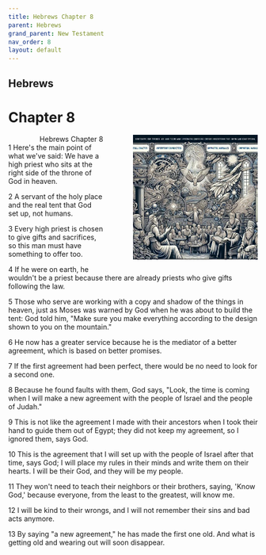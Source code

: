 ```yaml
---
title: Hebrews Chapter 8
parent: Hebrews
grand_parent: New Testament
nav_order: 8
layout: default
---
```


## Hebrews

# Chapter 8

<div style="clear: both; text-align: right;">
    <div style="max-width: 50%; height: auto; float: right; margin: 0 0 10px 10px; padding-left: 10%;">
        <img src="/assets/Image/Hebrews/500/8.jpg" alt="Hebrews Chapter 8" class="chapter-image">
    </div>
    <figcaption style="font-size: 14px; text-align: right;">Hebrews Chapter 8</figcaption>
</div>
1 Here's the main point of what we've said: We have a high priest who sits at the right side of the throne of God in heaven.

2 A servant of the holy place and the real tent that God set up, not humans.

3 Every high priest is chosen to give gifts and sacrifices, so this man must have something to offer too.

4 If he were on earth, he wouldn't be a priest because there are already priests who give gifts following the law.

5 Those who serve are working with a copy and shadow of the things in heaven, just as Moses was warned by God when he was about to build the tent: God told him, "Make sure you make everything according to the design shown to you on the mountain."

6 He now has a greater service because he is the mediator of a better agreement, which is based on better promises.

7 If the first agreement had been perfect, there would be no need to look for a second one.

8 Because he found faults with them, God says, "Look, the time is coming when I will make a new agreement with the people of Israel and the people of Judah."

9 This is not like the agreement I made with their ancestors when I took their hand to guide them out of Egypt; they did not keep my agreement, so I ignored them, says God.

10 This is the agreement that I will set up with the people of Israel after that time, says God; I will place my rules in their minds and write them on their hearts. I will be their God, and they will be my people.

11 They won't need to teach their neighbors or their brothers, saying, 'Know God,' because everyone, from the least to the greatest, will know me.

12 I will be kind to their wrongs, and I will not remember their sins and bad acts anymore.

13 By saying "a new agreement," he has made the first one old. And what is getting old and wearing out will soon disappear.


